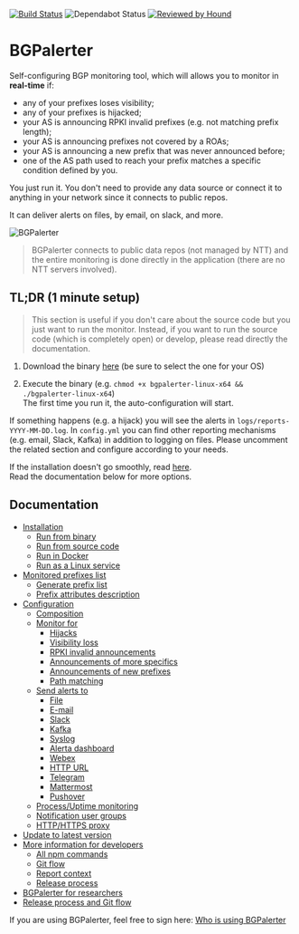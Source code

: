 [![Build Status](https://travis-ci.org/nttgin/BGPalerter.svg?branch=master)](https://travis-ci.org/nttgin/BGPalerter)
![Dependabot Status](https://badgen.net/dependabot/nttgin/BGPalerter/?icon=dependabot)
[![Reviewed by Hound](https://img.shields.io/badge/Reviewed_by-Hound-8E64B0.svg)](https://houndci.com)

# BGPalerter
Self-configuring BGP monitoring tool, which will allows you to monitor in **real-time** if:
* any of your prefixes loses visibility;
* any of your prefixes is hijacked;
* your AS is announcing RPKI invalid prefixes (e.g. not matching prefix length);
* your AS is announcing prefixes not covered by a ROAs;
* your AS is announcing a new prefix that was never announced before;
* one of the AS path used to reach your prefix matches a specific condition defined by you.

You just run it. You don't need to provide any data source or connect it to anything in your network since it connects to public repos.

It can deliver alerts on files, by email, on slack, and more.

![BGPalerter](https://massimocandela.com/img/bgpalerter_github_image.png)

> BGPalerter connects to public data repos (not managed by NTT) and the entire monitoring is done directly in the application (there are no NTT servers involved). 
 
## TL;DR (1 minute setup)
> This section is useful if you don't care about the source code but you just want to run the monitor.
Instead, if you want to run the source code (which is completely open) or develop, please read directly the documentation.

1. Download the binary [here](https://github.com/nttgin/BGPalerter/releases) (be sure to select the one for your OS)

2. Execute the binary (e.g. `chmod +x bgpalerter-linux-x64 && ./bgpalerter-linux-x64`)  
The first time you run it, the auto-configuration will start.  


If something happens (e.g. a hijack) you will see the alerts in `logs/reports-YYYY-MM-DD.log`. 
In `config.yml` you can find other reporting mechanisms (e.g. email, Slack, Kafka) in addition to logging on files. 
Please uncomment the related section and configure according to your needs. 

If the installation doesn't go smoothly, read [here](docs/installation.md).  
Read the documentation below for more options.

## Documentation

- [Installation](docs/installation.md)
    - [Run from binary](docs/installation.md#running-bgpalerter-from-binaries)
    - [Run from source code](docs/installation.md#running-bgpalerter-from-the-source-code)
    - [Run in Docker](docs/installation.md#running-bgpalerter-in-docker)
    - [Run as a Linux service](docs/linux-service.md)
- [Monitored prefixes list](docs/prefixes.md#prefixes)
    - [Generate prefix list](docs/prefixes.md#generate)
    - [Prefix attributes description](docs/prefixes.md#prefixes-fields)
- [Configuration](docs/configuration.md)
    - [Composition](docs/configuration.md#composition)
    - [Monitor for](docs/configuration.md#monitors)
        - [Hijacks](docs/configuration.md#monitorhijack)
        - [Visibility loss](docs/configuration.md#monitorvisibility)
        - [RPKI invalid announcements](docs/configuration.md#monitorrpki)
        - [Announcements of more specifics](docs/configuration.md#monitornewprefix)
        - [Announcements of new prefixes](docs/configuration.md#monitoras)
        - [Path matching](docs/configuration.md#monitorpath)
    - [Send alerts to](docs/configuration.md#reports)
        - [File](docs/configuration.md#reportfile)
        - [E-mail](docs/configuration.md#reportemail)
        - [Slack](docs/configuration.md#reportslack)
        - [Kafka](docs/configuration.md#reportkafka)
        - [Syslog](docs/configuration.md#reportsyslog)
        - [Alerta dashboard](docs/configuration.md#reportalerta)
        - [Webex](docs/configuration.md#reportwebex)
        - [HTTP URL](docs/configuration.md#reporthttp)
        - [Telegram](docs/configuration.md#reporttelegram)
        - [Mattermost](docs/report-http.md#mattermost)
        - [Pushover](docs/report-http.md#pushover)
    - [Process/Uptime monitoring](docs/process-monitors.md)
    - [Notification user groups](docs/usergroups.md)
    - [HTTP/HTTPS proxy](docs/http-proxy.md)
- [Update to latest version](docs/update.md)
- [More information for developers](docs/develop.md)
    - [All npm commands](docs/develop.md#all-npm-commands)
    - [Git flow](docs/release-process.md#git-flow)
    - [Report context](docs/context.md)
    - [Release process](docs/release-process.md)
- [BGPalerter for researchers](docs/research.md)
- [Release process and Git flow](docs/release-process.md)


If you are using BGPalerter, feel free to sign here: [Who is using BGPalerter](docs/friends.md)
